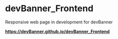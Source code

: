 # devBanner_Frontend
Responsive web page in development for devBanner

**https://devBanner.github.io/devBanner_Frontend**
